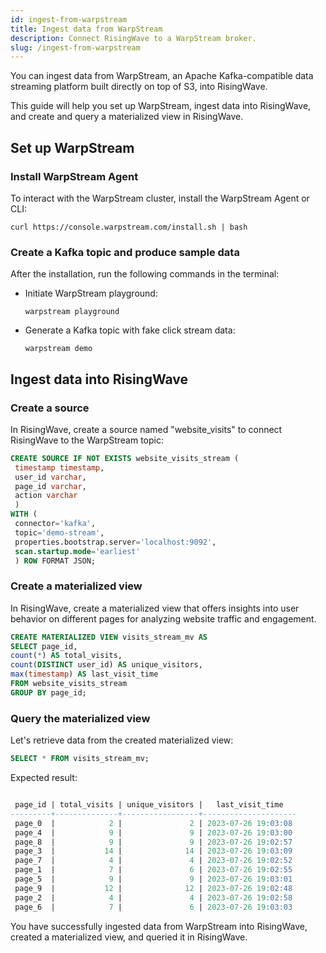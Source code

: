 ```yaml
---
id: ingest-from-warpstream
title: Ingest data from WarpStream
description: Connect RisingWave to a WarpStream broker.
slug: /ingest-from-warpstream
---
```

<head>
  <link rel="canonical" href="https://docs.risingwave.com/docs/current/ingest-from-warpstream/" />
</head>

You can ingest data from WarpStream, an Apache Kafka-compatible data streaming platform built directly on top of S3, into RisingWave.

This guide will help you set up WarpStream, ingest data into RisingWave, and create and query a materialized view in RisingWave.

## Set up WarpStream 

### Install WarpStream Agent

To interact with the WarpStream cluster, install the WarpStream Agent or CLI:

```shell
curl https://console.warpstream.com/install.sh | bash
```

### Create a Kafka topic and produce sample data

After the installation, run the following commands in the terminal:

- Initiate WarpStream playground:

  ```shell  
  warpstream playground
  ```

- Generate a Kafka topic with fake click stream data:

  ```shell
  warpstream demo
  ```

## Ingest data into RisingWave

### Create a source

In RisingWave, create a source named "website_visits" to connect RisingWave to the WarpStream topic:

```sql
CREATE SOURCE IF NOT EXISTS website_visits_stream (
 timestamp timestamp,
 user_id varchar,
 page_id varchar,
 action varchar
 )
WITH (
 connector='kafka',
 topic='demo-stream',
 properties.bootstrap.server='localhost:9092',
 scan.startup.mode='earliest'
 ) ROW FORMAT JSON;
```

### Create a materialized view

In RisingWave, create a materialized view that offers insights into user behavior on different pages for analyzing website traffic and engagement.

```sql
CREATE MATERIALIZED VIEW visits_stream_mv AS 
SELECT page_id, 
count(*) AS total_visits, 
count(DISTINCT user_id) AS unique_visitors, 
max(timestamp) AS last_visit_time 
FROM website_visits_stream 
GROUP BY page_id;
```

### Query the materialized view

Let's retrieve data from the created materialized view:

```sql
SELECT * FROM visits_stream_mv;
```

Expected result:

```sql

 page_id | total_visits | unique_visitors |   last_visit_time   
---------+--------------+-----------------+---------------------
 page_0  |            2 |               2 | 2023-07-26 19:03:08
 page_4  |            9 |               9 | 2023-07-26 19:03:00
 page_8  |            9 |               9 | 2023-07-26 19:02:57
 page_3  |           14 |              14 | 2023-07-26 19:03:09
 page_7  |            4 |               4 | 2023-07-26 19:02:52
 page_1  |            7 |               6 | 2023-07-26 19:02:55
 page_5  |            9 |               9 | 2023-07-26 19:03:01
 page_9  |           12 |              12 | 2023-07-26 19:02:48
 page_2  |            4 |               4 | 2023-07-26 19:02:58
 page_6  |            7 |               6 | 2023-07-26 19:03:03
```

You have successfully ingested data from WarpStream into RisingWave, created a materialized view, and queried it in RisingWave.

